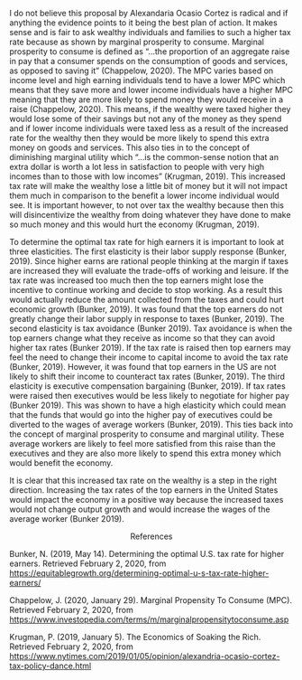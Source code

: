 

I do not believe this proposal by Alexandaria Ocasio Cortez is radical and if anything the evidence points to it being the best plan of action. It makes sense and is fair to ask wealthy individuals and families to such a higher tax rate because as shown by marginal prosperity to consume. Marginal prosperity to consume is defined as “…the proportion of an aggregate raise in pay that a consumer spends on the consumption of goods and services, as opposed to saving it” (Chappelow, 2020). The MPC varies based on income level and high earning individuals tend to have a lower MPC which means that they save more and lower income individuals have a higher MPC meaning that they are more likely to spend money they would receive in a raise (Chappelow, 2020). This means, if the wealthy were taxed higher they would lose some of their savings but not any of the money as they spend and if lower income individuals were taxed less as a result of the increased rate for the wealthy then they would be more likely to spend this extra money on goods and services. This also ties in to the concept of diminishing marginal utility which “…is the common-sense notion that an extra dollar is worth a lot less in satisfaction to people with very high incomes than to those with low  incomes” (Krugman, 2019). This increased tax rate will make the wealthy lose a little bit of money but it will not impact them much in comparison to the benefit a lower income individual would see. It is important however, to not over tax the wealthy because then this will disincentivize the wealthy from doing whatever they have done to make so much money and this would hurt the economy (Krugman, 2019).

To determine the optimal tax rate for high earners it is important to look at three elasticities. The first elasticity is their labor supply response (Bunker, 2019). Since higher earns are rational people thinking at the margin if taxes are increased they will evaluate the trade-offs of working and leisure. If the tax rate was increased too much then the top earners might lose the incentive to continue working and decide to stop working. As a result this would actually reduce the amount collected from the taxes and could hurt economic growth (Bunker, 2019). It was found that the top earners do not greatly change their labor supply in response to taxes (Bunker, 2019). The second elasticity is tax avoidance (Bunker 2019). Tax avoidance is when the top earners change what they receive as income so that they can avoid higher tax rates (Bunker 2019). If the tax rate is raised then top earners may feel the need to change their income to capital income to avoid the tax rate (Bunker, 2019). However, it was found that top earners in the US are not likely to shift their income to counteract tax rates (Bunker, 2019). The third elasticity is executive compensation bargaining (Bunker, 2019). If tax rates were raised then executives would be less likely to negotiate for higher pay (Bunker 2019). This was shown to have a high elasticity which could mean that the funds that would go into the higher pay of executives could be diverted to the wages of average workers (Bunker, 2019). This ties back into the concept of marginal prosperity to consume and marginal utility. These average workers are likely to feel more satisfied from this raise than the executives and they are also more likely to spend this extra money which would benefit the economy.

It is clear that this increased tax rate on the wealthy is a step in the right direction. Increasing the tax rates of the top earners in the United States would impact the economy in a positive way because the increased taxes would not change output growth and would increase the wages of the average worker (Bunker 2019).





<div style="text-align:center">References</div>

Bunker, N. (2019, May 14). Determining the optimal U.S. tax rate for  higher earners. Retrieved February 2, 2020, from  https://equitablegrowth.org/determining-optimal-u-s-tax-rate-higher-earners/

Chappelow, J. (2020, January 29). Marginal Propensity To Consume (MPC).  Retrieved February 2, 2020, from  https://www.investopedia.com/terms/m/marginalpropensitytoconsume.asp

Krugman, P. (2019, January 5). The Economics of Soaking the Rich.  Retrieved February 2, 2020, from  https://www.nytimes.com/2019/01/05/opinion/alexandria-ocasio-cortez-tax-policy-dance.html













